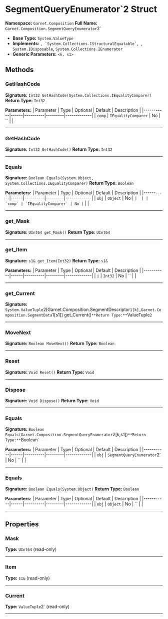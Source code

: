 # SegmentQueryEnumerator`2 Struct

**Namespace:** `Garnet.Composition`
**Full Name:** `Garnet.Composition.SegmentQueryEnumerator`2`
- **Base Type:** `System.ValueType`
- **Implements:** ``, `System.Collections.IStructuralEquatable`, ``, `System.IDisposable`, `System.Collections.IEnumerator`
- **Generic Parameters:** `<k, s1>`

## Methods

### GetHashCode

**Signature:** `Int32 GetHashCode(System.Collections.IEqualityComparer)`
**Return Type:** `Int32`

**Parameters:**
| Parameter | Type | Optional | Default | Description |
|-----------|------|----------|---------|-------------|
| `comp` | `IEqualityComparer` | No | `` |  |

---

### GetHashCode

**Signature:** `Int32 GetHashCode()`
**Return Type:** `Int32`

---

### Equals

**Signature:** `Boolean Equals(System.Object, System.Collections.IEqualityComparer)`
**Return Type:** `Boolean`

**Parameters:**
| Parameter | Type | Optional | Default | Description |
|-----------|------|----------|---------|-------------|
| `obj` | `Object` | No | `` |  |
| `comp` | `IEqualityComparer` | No | `` |  |

---

### get_Mask

**Signature:** `UInt64 get_Mask()`
**Return Type:** `UInt64`

---

### get_Item

**Signature:** `s1& get_Item(Int32)`
**Return Type:** `s1&`

**Parameters:**
| Parameter | Type | Optional | Default | Description |
|-----------|------|----------|---------|-------------|
| `i` | `Int32` | No | `` |  |

---

### get_Current

**Signature:** `System.ValueTuple`2[Garnet.Composition.SegmentDescriptor`1[k],Garnet.Composition.SegmentData`1[s1]] get_Current()`
**Return Type:** `ValueTuple`2`

---

### MoveNext

**Signature:** `Boolean MoveNext()`
**Return Type:** `Boolean`

---

### Reset

**Signature:** `Void Reset()`
**Return Type:** `Void`

---

### Dispose

**Signature:** `Void Dispose()`
**Return Type:** `Void`

---

### Equals

**Signature:** `Boolean Equals(Garnet.Composition.SegmentQueryEnumerator`2[k,s1])`
**Return Type:** `Boolean`

**Parameters:**
| Parameter | Type | Optional | Default | Description |
|-----------|------|----------|---------|-------------|
| `obj` | `SegmentQueryEnumerator`2` | No | `` |  |

---

### Equals

**Signature:** `Boolean Equals(System.Object)`
**Return Type:** `Boolean`

**Parameters:**
| Parameter | Type | Optional | Default | Description |
|-----------|------|----------|---------|-------------|
| `obj` | `Object` | No | `` |  |

---

## Properties

### Mask

**Type:** `UInt64` (read-only)

---

### Item

**Type:** `s1&` (read-only)

---

### Current

**Type:** `ValueTuple`2` (read-only)

---